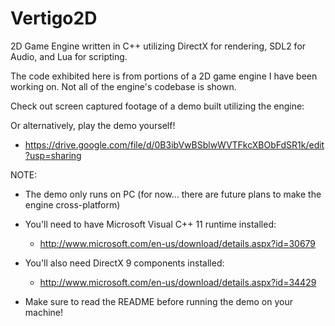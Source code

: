 Vertigo2D
=========

2D Game Engine written in C++ utilizing DirectX for rendering, SDL2 for Audio, and Lua for scripting.


The code exhibited here is from portions of a 2D game engine I have been working on. Not all of the engine's codebase is shown. 

Check out screen captured footage of a demo built utilizing the engine:
<LINK HERE>

Or alternatively, play the demo yourself!
  - https://drive.google.com/file/d/0B3ibVwBSblwWVTFkcXBObFdSR1k/edit?usp=sharing
  
NOTE:
  - The demo only runs on PC (for now... there are future plans to make the engine cross-platform) 
  
  - You'll need to have Microsoft Visual C++ 11 runtime installed:
    - http://www.microsoft.com/en-us/download/details.aspx?id=30679
  
  - You'll also need DirectX 9 components installed:
    - http://www.microsoft.com/en-us/download/details.aspx?id=34429 
    
  - Make sure to read the README before running the demo on your machine!
